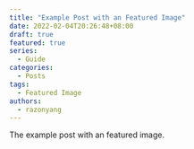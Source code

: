 ```yaml
---
title: "Example Post with an Featured Image"
date: 2022-02-04T20:26:48+08:00
draft: true
featured: true
series:
  - Guide
categories:
  - Posts
tags:
  - Featured Image
authors:
  - razonyang
---
```


The example post with an featured image.

<!--more-->
